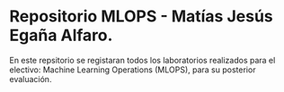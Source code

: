 # Repositorio MLOPS - Matías Jesús Egaña Alfaro.
En este repsitorio se registaran todos los laboratorios realizados para el electivo: Machine Learning Operations (MLOPS), para su posterior evaluación.

